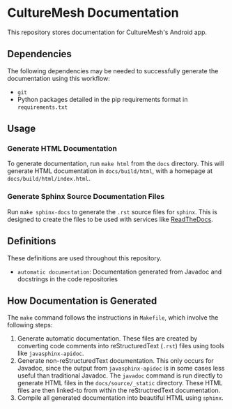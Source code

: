 # CultureMesh Documentation
This repository stores documentation for CultureMesh's Android app.

## Dependencies
The following dependencies may be needed to successfully generate the
documentation using this workflow:
* `git`
* Python packages detailed in the pip requirements format in `requirements.txt`

## Usage

### Generate HTML Documentation
To generate documentation, run `make html` from the `docs` directory. This will
generate HTML documentation in `docs/build/html`, with a homepage at
`docs/build/html/index.html`.

### Generate Sphinx Source Documentation Files
Run `make sphinx-docs` to generate the `.rst` source files for `sphinx`. This
is designed to create the files to be used with services like
[ReadTheDocs](https://docs.readthedocs.io/).

## Definitions
These definitions are used throughout this repository.
* `automatic documentation`: Documentation generated from Javadoc and docstrings
in the code repositories

## How Documentation is Generated
The `make` command follows the instructions in `Makefile`, which involve the
following steps:

1. Generate automatic documentation. These files are created by converting code
comments into reStructuredText (`.rst`) files using tools like `javasphinx-apidoc`.
2. Generate non-reStructuredText documentation. This only occurs for Javadoc,
since the output from `javasphinx-apidoc` is in some cases less useful than
traditional Javadoc. The `javadoc` command is run directly to generate HTML files
in the `docs/source/_static` directory. These HTML files are then linked-to from
within the reStructredText documentation.
3. Compile all generated documentation into beautiful HTML using `sphinx`.
